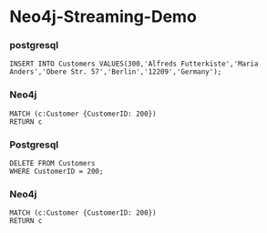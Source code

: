 # Neo4j-Streaming-Demo

### postgresql
```
INSERT INTO Customers VALUES(300,'Alfreds Futterkiste','Maria Anders','Obere Str. 57','Berlin','12209','Germany');
```
### Neo4j
```
MATCH (c:Customer {CustomerID: 200})
RETURN c
```
### Postgresql
```
DELETE FROM Customers
WHERE CustomerID = 200;
```
### Neo4j
```
MATCH (c:Customer {CustomerID: 200})
RETURN c
```
